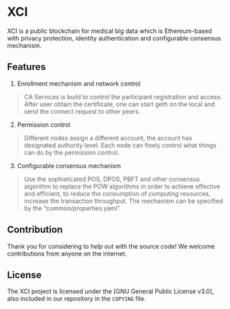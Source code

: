 
# XCI

XCI is a public blockchain for medical big data which is Ethereum-based with privacy protection, identity authentication and configurable consensus mechanism.

## Features

1. Enrollment mechanism and network control
  > CA Services is build to control the participant registration and access. After user obtain the certificate, one can start geth on the local and send the connect request to other peers.
 
2. Permission control
  > Different nodes assign a different account, the account has designated authority level. Each node can finely control what things can do by the permission control.

3. Configurable consensus mechanism
  > Use the sophisticated POS, DPOS, PBFT and other consensus algorithm to replace the POW algorithms in order to achieve effective and efficient, to reduce the consumption of computing resources, increase the transaction throughput. The mechanism can be specified by the “common/properties.yaml”.


## Contribution

Thank you for considering to help out with the source code! We welcome contributions from anyone on the internet.


## License

The XCI project is licensed under the
[GNU General Public License v3.0], also included
in our repository in the `COPYING` file.

